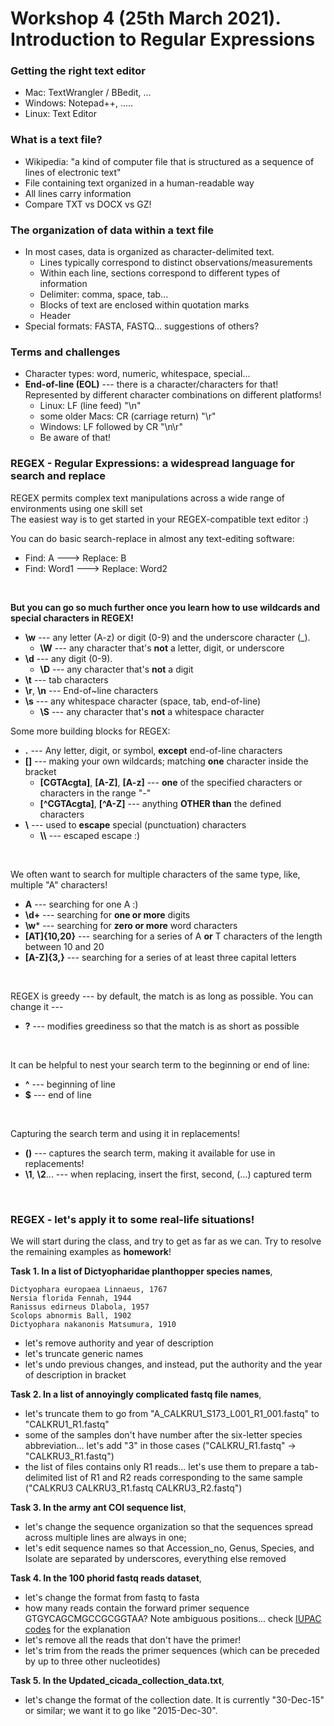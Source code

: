 # Workshop 4 (25th March 2021). Introduction to Regular Expressions

### Getting the right text editor
* Mac: TextWrangler / BBedit, ...
* Windows: Notepad++, .....
* Linux: Text Editor

### What is a text file?
* Wikipedia: "a kind of computer file that is structured as a sequence of lines of electronic text"
* File containing text organized in a human-readable way
* All lines carry information
* Compare TXT vs DOCX vs GZ!


### The organization of data within a text file
* In most cases, data is organized as character-delimited text.
    - Lines typically correspond to distinct observations/measurements
    - Within each line, sections correspond to different types of information
    - Delimiter: comma, space, tab...
    - Blocks of text are enclosed within quotation marks
    - Header
* Special formats: FASTA, FASTQ... suggestions of others?

### Terms and challenges
* Character types: word, numeric, whitespace, special...
* **End-of-line (EOL)** --- there is a character/characters for that! Represented by different character combinations on different platforms!
    - Linux: LF (line feed) "\n"  
    - some older Macs: CR (carriage return) "\r"  
    - Windows: LF followed by CR "\n\r"  
    - Be aware of that!  
  
### REGEX - Regular Expressions: a widespread language for search and replace
REGEX permits complex text manipulations across a wide range of environments using one skill set  
The easiest way is to get started in your REGEX-compatible text editor :)  

You can do basic search-replace in almost any text-editing software:
  * Find: A     ---> Replace: B  
  * Find: Word1 ---> Replace: Word2  
    
&nbsp;  
  
**But you can go so much further once you learn how to use wildcards and special characters in REGEX!**  
  * **\w** --- any letter (A-z) or digit (0-9) and the underscore character (_).
      * **\W** --- any character that's **not** a letter, digit, or underscore
  * **\d** --- any digit (0-9).
      * **\D** --- any character that's **not** a digit
  * **\t** --- tab characters
  * **\r**, **\n** --- End-of~line characters
  * **\s** --- any whitespace character (space, tab, end-of-line)   
      * **\S** --- any character that's **not** a whitespace character
&nbsp;  

Some more building blocks for REGEX: 
  * **.** --- Any letter, digit, or symbol, **except** end-of-line characters
  * **[]** --- making your own wildcards; matching **one** character inside the bracket
      * **[CGTAcgta]**, **[A-Z]**, **[A-z]**  --- **one** of the specified characters or characters in the range "-"  
      * **[^CGTAcgta]**, **[^A-Z]** --- anything **OTHER than** the defined characters 
  * **\\** ---  used to **escape** special (punctuation) characters  
      * **\\\\** --- escaped escape :)  
  
&nbsp;  

We often want to search for multiple characters of the same type, like, multiple "A" characters!  
  * **A** --- searching for one A :)
  * **\d+** --- searching for **one or more** digits  
  * **\w*** --- searching for **zero or more** word characters  
  * **[AT]{10,20}** --- searching for a series of A **or** T characters of the length between 10 and 20  
  * **[A-Z]{3,}** --- searching for a series of at least three capital letters  

&nbsp;  

REGEX is greedy --- by default, the match is as long as possible. You can change it ---
  * **?** --- modifies greediness so that the match is as short as possible  

&nbsp;  

It can be helpful to nest your search term to the beginning or end of line:  
  * **^** --- beginning of line
  * **$** --- end of line

&nbsp;  

Capturing the search term and using it in replacements!
  * **()** --- captures the search term, making it available for use in replacements!
  * **\1**, **\2**...  --- when replacing, insert the first, second, (...) captured term
  
&nbsp;  

### REGEX - let's apply it to some real-life situations!
We will start during the class, and try to get as far as we can. Try to resolve the remaining examples as **homework**!

**Task 1. In a list of Dictyopharidae planthopper species names**,
```
Dictyophara europaea Linnaeus, 1767
Nersia florida Fennah, 1944
Ranissus edirneus Dlabola, 1957
Scolops abnormis Ball, 1902
Dictyophara nakanonis Matsumura, 1910
```
   - let's remove authority and year of description  
   - let's truncate generic names  
   - let's undo previous changes, and instead, put the authority and the year of description in bracket  
  
**Task 2. In a list of annoyingly complicated fastq file names**,  
   - let's truncate them to go from "A_CALKRU1_S173_L001_R1_001.fastq" to "CALKRU1_R1.fastq"  
   - some of the samples don't have number after the six-letter species abbreviation... let's add "3" in those cases ("CALKRU_R1.fastq" ->  "CALKRU3_R1.fastq")  
   - the list of files contains only R1 reads... let's use them to prepare a tab-delimited list of R1 and R2 reads corresponding to the same sample ("CALKRU3   CALKRU3_R1.fastq    CALKRU3_R2.fastq")  

**Task 3. In the army ant COI sequence list**,
   - let's change the sequence organization so that the sequences spread across multiple lines are always in one;
   - let's edit sequence names so that Accession_no, Genus, Species, and Isolate are separated by underscores, everything else removed

**Task 4. In the 100 phorid fastq reads dataset**,
   - let's change the format from fastq to fasta
   - how many reads contain the forward primer sequence GTGYCAGCMGCCGCGGTAA? Note ambiguous positions... check [IUPAC codes](https://www.bioinformatics.org/sms/iupac.html) for the explanation
   - let's remove all the reads that don't have the primer!
   - let's trim from the reads the primer sequences (which can be preceded by up to three other nucleotides)

**Task 5. In the Updated_cicada_collection_data.txt**,
   - let's change the format of the collection date. It is currently "30-Dec-15" or similar; we want it to go like "2015-Dec-30".





